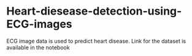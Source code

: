 # Heart-diesease-detection-using-ECG-images
ECG image data is used to predict heart disease. Link for the dataset is available in the notebook
